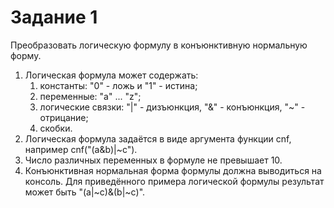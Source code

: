 # Задание 1
Преобразовать логическую формулу в конъюнктивную нормальную форму.
1. Логическая формула может содержать:
    1. константы: "0" - ложь и "1" - истина;
    2. переменные: "a" ... "z";
    3. логические связки: "|" - дизъюнкция, "&" - конъюнкция, "~" - отрицание;
    4. скобки.
2. Логическая формула задаётся в виде аргумента функции cnf, например cnf("(a&b)|~c").
3. Число различных переменных в формуле не превышает 10.
4. Конъюнктивная нормальная форма формулы должна выводиться на консоль. Для приведённого примера логической формулы результат может быть "(a|~c)&(b|~c)". 
